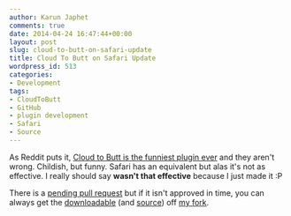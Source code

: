 ```yaml
---
author: Karun Japhet
comments: true
date: 2014-04-24 16:47:44+00:00
layout: post
slug: cloud-to-butt-on-safari-update
title: Cloud To Butt on Safari Update
wordpress_id: 513
categories:
- Development
tags:
- CloudToButt
- GitHub
- plugin development
- Safari
- Source
---
```


As Reddit puts it, [Cloud to Butt is the funniest plugin ever](http://www.reddit.com/r/chrome/comments/1pkahp/cloud_to_butt_the_funniest_chrome_extension_you/) and they aren't wrong. Childish, but funny. Safari has an equivalent but alas it's not as effective. I really should say **wasn't that effective** because I just made it :P

There is a [pending pull request](https://github.com/logancollins/cloud-to-butt-safari/pull/2) but if it isn't approved in time, you can always get the [downloadable](https://github.com/javatarz/cloud-to-butt-safari/blob/master/CloudToButt.safariextz.zip) (and [source](https://github.com/javatarz/cloud-to-butt-safari)) off [my fork](https://github.com/javatarz).
